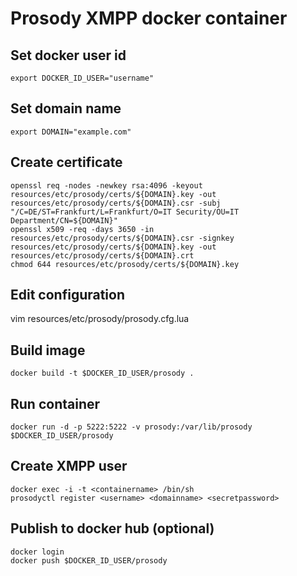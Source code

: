 # Prosody XMPP docker container

## Set docker user id
    export DOCKER_ID_USER="username"

## Set domain name
    export DOMAIN="example.com"

## Create certificate
    openssl req -nodes -newkey rsa:4096 -keyout resources/etc/prosody/certs/${DOMAIN}.key -out resources/etc/prosody/certs/${DOMAIN}.csr -subj "/C=DE/ST=Frankfurt/L=Frankfurt/O=IT Security/OU=IT Department/CN=${DOMAIN}"
    openssl x509 -req -days 3650 -in resources/etc/prosody/certs/${DOMAIN}.csr -signkey resources/etc/prosody/certs/${DOMAIN}.key -out resources/etc/prosody/certs/${DOMAIN}.crt
    chmod 644 resources/etc/prosody/certs/${DOMAIN}.key

## Edit configuration
   vim resources/etc/prosody/prosody.cfg.lua

## Build image
    docker build -t $DOCKER_ID_USER/prosody .

## Run container 
    docker run -d -p 5222:5222 -v prosody:/var/lib/prosody $DOCKER_ID_USER/prosody

## Create XMPP user
    docker exec -i -t <containername> /bin/sh
    prosodyctl register <username> <domainname> <secretpassword>

## Publish to docker hub (optional)
    docker login
    docker push $DOCKER_ID_USER/prosody
